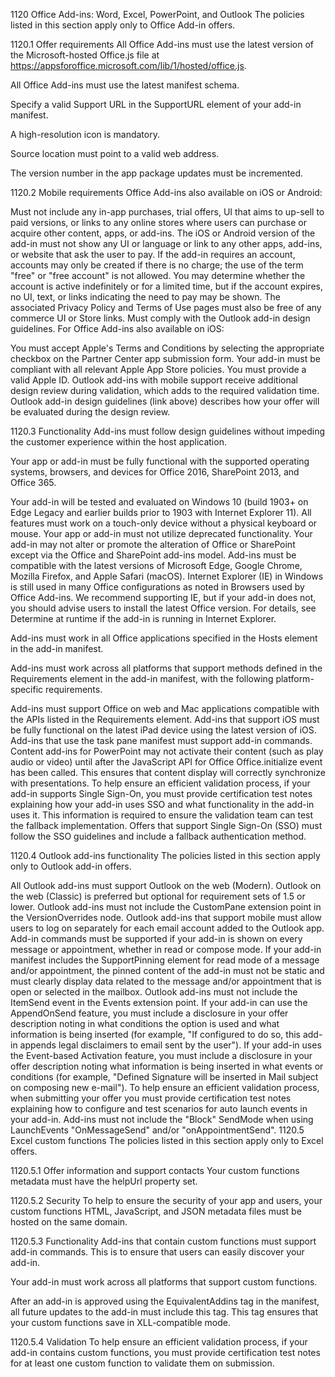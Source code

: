 1120 Office Add-ins: Word, Excel, PowerPoint, and Outlook
The policies listed in this section apply only to Office Add-in offers.

1120.1 Offer requirements
All Office Add-ins must use the latest version of the Microsoft-hosted Office.js file at https://appsforoffice.microsoft.com/lib/1/hosted/office.js.

All Office Add-ins must use the latest manifest schema.

Specify a valid Support URL in the SupportURL element of your add-in manifest.

A high-resolution icon is mandatory.

Source location must point to a valid web address.

The version number in the app package updates must be incremented.

1120.2 Mobile requirements
Office Add-ins also available on iOS or Android:

Must not include any in-app purchases, trial offers, UI that aims to up-sell to paid versions, or links to any online stores where users can purchase or acquire other content, apps, or add-ins.
The iOS or Android version of the add-in must not show any UI or language or link to any other apps, add-ins, or website that ask the user to pay. If the add-in requires an account, accounts may only be created if there is no charge; the use of the term "free" or "free account" is not allowed. You may determine whether the account is active indefinitely or for a limited time, but if the account expires, no UI, text, or links indicating the need to pay may be shown.
The associated Privacy Policy and Terms of Use pages must also be free of any commerce UI or Store links.
Must comply with the Outlook add-in design guidelines.
For Office Add-ins also available on iOS:

You must accept Apple's Terms and Conditions by selecting the appropriate checkbox on the Partner Center app submission form.
Your add-in must be compliant with all relevant Apple App Store policies.
You must provide a valid Apple ID.
Outlook add-ins with mobile support receive additional design review during validation, which adds to the required validation time. Outlook add-in design guidelines (link above) describes how your offer will be evaluated during the design review.

1120.3 Functionality
Add-ins must follow design guidelines without impeding the customer experience within the host application.

Your app or add-in must be fully functional with the supported operating systems, browsers, and devices for Office 2016, SharePoint 2013, and Office 365.

Your add-in will be tested and evaluated on Windows 10 (build 1903+ on Edge Legacy and earlier builds prior to 1903 with Internet Explorer 11).
All features must work on a touch-only device without a physical keyboard or mouse.
Your app or add-in must not utilize deprecated functionality.
Your add-in may not alter or promote the alteration of Office or SharePoint except via the Office and SharePoint add-ins model.
Add-ins must be compatible with the latest versions of Microsoft Edge, Google Chrome, Mozilla Firefox, and Apple Safari (macOS). Internet Explorer (IE) in Windows is still used in many Office configurations as noted in Browsers used by Office Add-ins. We recommend supporting IE, but if your add-in does not, you should advise users to install the latest Office version. For details, see Determine at runtime if the add-in is running in Internet Explorer.

Add-ins must work in all Office applications specified in the Hosts element in the add-in manifest.

Add-ins must work across all platforms that support methods defined in the Requirements element in the add-in manifest, with the following platform-specific requirements.

Add-ins must support Office on web and Mac applications compatible with the APIs listed in the Requirements element.
Add-ins that support iOS must be fully functional on the latest iPad device using the latest version of iOS.
Add-ins that use the task pane manifest must support add-in commands.
Content add-ins for PowerPoint may not activate their content (such as play audio or video) until after the JavaScript API for Office Office.initialize event has been called. This ensures that content display will correctly synchronize with presentations.
To help ensure an efficient validation process, if your add-in supports Single Sign-On, you must provide certification test notes explaining how your add-in uses SSO and what functionality in the add-in uses it. This information is required to ensure the validation team can test the fallback implementation. Offers that support Single Sign-On (SSO) must follow the SSO guidelines and include a fallback authentication method.

1120.4 Outlook add-ins functionality
The policies listed in this section apply only to Outlook add-in offers.

All Outlook add-ins must support Outlook on the web (Modern).
Outlook on the web (Classic) is preferred but optional for requirement sets of 1.5 or lower.
Outlook add-ins must not include the CustomPane extension point in the VersionOverrides node.
Outlook add-ins that support mobile must allow users to log on separately for each email account added to the Outlook app.
Add-in commands must be supported if your add-in is shown on every message or appointment, whether in read or compose mode.
If your add-in manifest includes the SupportPinning element for read mode of a message and/or appointment, the pinned content of the add-in must not be static and must clearly display data related to the message and/or appointment that is open or selected in the mailbox.
Outlook add-ins must not include the ItemSend event in the Events extension point.
If your add-in can use the AppendOnSend feature, you must include a disclosure in your offer description noting in what conditions the option is used and what information is being inserted (for example, "If configured to do so, this add-in appends legal disclaimers to email sent by the user").
If your add-in uses the Event-based Activation feature, you must include a disclosure in your offer description noting what information is being inserted in what events or conditions (for example, "Defined Signature will be inserted in Mail subject on composing new e-mail"). To help ensure an efficient validation process, when submitting your offer you must provide certification test notes explaining how to configure and test scenarios for auto launch events in your add-in.
Add-ins must not include the "Block" SendMode when using LaunchEvents "OnMessageSend" and/or "onAppointmentSend".
1120.5 Excel custom functions
The policies listed in this section apply only to Excel offers.

1120.5.1 Offer information and support contacts
Your custom functions metadata must have the helpUrl property set.

1120.5.2 Security
To help to ensure the security of your app and users, your custom functions HTML, JavaScript, and JSON metadata files must be hosted on the same domain.

1120.5.3 Functionality
Add-ins that contain custom functions must support add-in commands. This is to ensure that users can easily discover your add-in.

Your add-in must work across all platforms that support custom functions.

After an add-in is approved using the EquivalentAddins tag in the manifest, all future updates to the add-in must include this tag. This tag ensures that your custom functions save in XLL-compatible mode.

1120.5.4 Validation
To help ensure an efficient validation process, if your add-in contains custom functions, you must provide certification test notes for at least one custom function to validate them on submission.